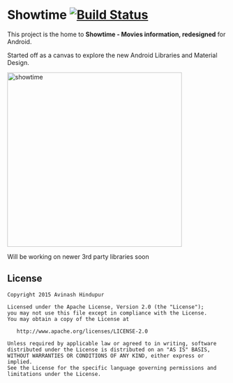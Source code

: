 # Showtime [![Build Status](https://travis-ci.org/hindupuravinash/showtime.svg)](https://travis-ci.org/hindupuravinash/showtime)

This project is the home to **Showtime - Movies information, redesigned** for Android.

Started off as a canvas to explore the new Android Libraries and Material Design.

<img src="https://github.com/hindupuravinash/showtime/blob/dev/art/Showtime_device_art.png"  alt="showtime" width="400">


Will be working on newer 3rd party libraries soon
## License

    Copyright 2015 Avinash Hindupur

    Licensed under the Apache License, Version 2.0 (the "License");
    you may not use this file except in compliance with the License.
    You may obtain a copy of the License at

       http://www.apache.org/licenses/LICENSE-2.0

    Unless required by applicable law or agreed to in writing, software
    distributed under the License is distributed on an "AS IS" BASIS,
    WITHOUT WARRANTIES OR CONDITIONS OF ANY KIND, either express or implied.
    See the License for the specific language governing permissions and
    limitations under the License.
